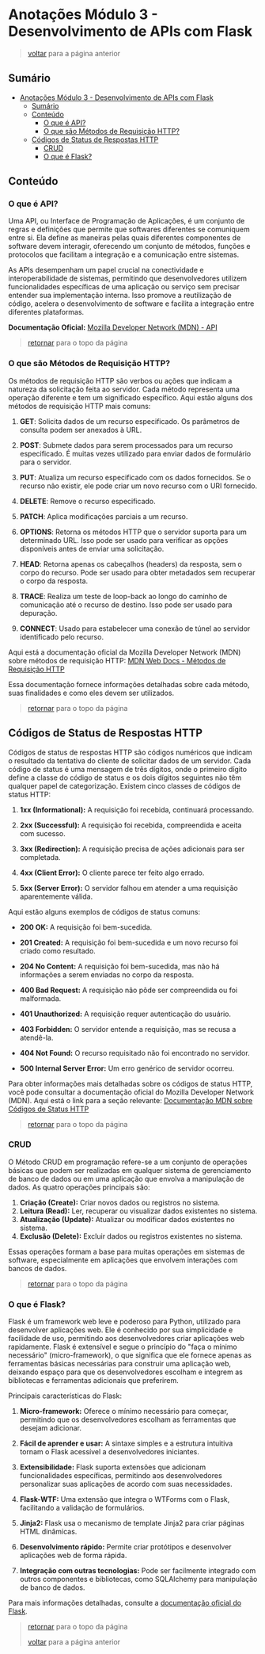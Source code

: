 # Anotações Módulo 3 - Desenvolvimento de APIs com Flask

> [voltar](../../README.md) para a página anterior

## Sumário

- [Anotações Módulo 3 - Desenvolvimento de APIs com Flask](#anotações-módulo-3---desenvolvimento-de-apis-com-flask)
  - [Sumário](#sumário)
  - [Conteúdo](#conteúdo)
    - [O que é API?](#o-que-é-api)
    - [O que são Métodos de Requisição HTTP?](#o-que-são-métodos-de-requisição-http)
  - [Códigos de Status de Respostas HTTP](#códigos-de-status-de-respostas-http)
    - [CRUD](#crud)
    - [O que é Flask?](#o-que-é-flask)

## Conteúdo

### O que é API?

Uma API, ou Interface de Programação de Aplicações, é um conjunto de regras e definições que permite que softwares diferentes se comuniquem entre si. Ela define as maneiras pelas quais diferentes componentes de software devem interagir, oferecendo um conjunto de métodos, funções e protocolos que facilitam a integração e a comunicação entre sistemas.

As APIs desempenham um papel crucial na conectividade e interoperabilidade de sistemas, permitindo que desenvolvedores utilizem funcionalidades específicas de uma aplicação ou serviço sem precisar entender sua implementação interna. Isso promove a reutilização de código, acelera o desenvolvimento de software e facilita a integração entre diferentes plataformas.

**Documentação Oficial:** [Mozilla Developer Network (MDN) - API](https://developer.mozilla.org/pt-BR/docs/Glossary/API)

> [retornar](#anotações-módulo-3---desenvolvimento-de-apis-com-flask) para o topo da página

### O que são Métodos de Requisição HTTP?

Os métodos de requisição HTTP são verbos ou ações que indicam a natureza da solicitação feita ao servidor. Cada método representa uma operação diferente e tem um significado específico. Aqui estão alguns dos métodos de requisição HTTP mais comuns:

1. **GET**: Solicita dados de um recurso especificado. Os parâmetros de consulta podem ser anexados à URL.

2. **POST**: Submete dados para serem processados para um recurso especificado. É muitas vezes utilizado para enviar dados de formulário para o servidor.

3. **PUT**: Atualiza um recurso especificado com os dados fornecidos. Se o recurso não existir, ele pode criar um novo recurso com o URI fornecido.

4. **DELETE**: Remove o recurso especificado.

5. **PATCH**: Aplica modificações parciais a um recurso.

6. **OPTIONS**: Retorna os métodos HTTP que o servidor suporta para um determinado URL. Isso pode ser usado para verificar as opções disponíveis antes de enviar uma solicitação.

7. **HEAD**: Retorna apenas os cabeçalhos (headers) da resposta, sem o corpo do recurso. Pode ser usado para obter metadados sem recuperar o corpo da resposta.

8. **TRACE**: Realiza um teste de loop-back ao longo do caminho de comunicação até o recurso de destino. Isso pode ser usado para depuração.

9. **CONNECT**: Usado para estabelecer uma conexão de túnel ao servidor identificado pelo recurso.

Aqui está a documentação oficial da Mozilla Developer Network (MDN) sobre métodos de requisição HTTP:
[MDN Web Docs - Métodos de Requisição HTTP](https://developer.mozilla.org/pt-BR/docs/Web/HTTP/Methods)

Essa documentação fornece informações detalhadas sobre cada método, suas finalidades e como eles devem ser utilizados.

> [retornar](#anotações-módulo-3---desenvolvimento-de-apis-com-flask) para o topo da página

## Códigos de Status de Respostas HTTP

Códigos de status de respostas HTTP são códigos numéricos que indicam o resultado da tentativa do cliente de solicitar dados de um servidor. Cada código de status é uma mensagem de três dígitos, onde o primeiro dígito define a classe do código de status e os dois dígitos seguintes não têm qualquer papel de categorização. Existem cinco classes de códigos de status HTTP:

1. **1xx (Informational):** A requisição foi recebida, continuará processando.

2. **2xx (Successful):** A requisição foi recebida, compreendida e aceita com sucesso.

3. **3xx (Redirection):** A requisição precisa de ações adicionais para ser completada.

4. **4xx (Client Error):** O cliente parece ter feito algo errado.

5. **5xx (Server Error):** O servidor falhou em atender a uma requisição aparentemente válida.

Aqui estão alguns exemplos de códigos de status comuns:

- **200 OK:** A requisição foi bem-sucedida.

- **201 Created:** A requisição foi bem-sucedida e um novo recurso foi criado como resultado.

- **204 No Content:** A requisição foi bem-sucedida, mas não há informações a serem enviadas no corpo da resposta.

- **400 Bad Request:** A requisição não pôde ser compreendida ou foi malformada.

- **401 Unauthorized:** A requisição requer autenticação do usuário.

- **403 Forbidden:** O servidor entende a requisição, mas se recusa a atendê-la.

- **404 Not Found:** O recurso requisitado não foi encontrado no servidor.

- **500 Internal Server Error:** Um erro genérico de servidor ocorreu.

Para obter informações mais detalhadas sobre os códigos de status HTTP, você pode consultar a documentação oficial do Mozilla Developer Network (MDN). Aqui está o link para a seção relevante: [Documentação MDN sobre Códigos de Status HTTP](https://developer.mozilla.org/pt-BR/docs/Web/HTTP/Status)

> [retornar](#anotações-módulo-3---desenvolvimento-de-apis-com-flask) para o topo da página

### CRUD

O Método CRUD em programação refere-se a um conjunto de operações básicas que podem ser realizadas em qualquer sistema de gerenciamento de banco de dados ou em uma aplicação que envolva a manipulação de dados. As quatro operações principais são:

1. **Criação (Create):** Criar novos dados ou registros no sistema.
2. **Leitura (Read):** Ler, recuperar ou visualizar dados existentes no sistema.
3. **Atualização (Update):** Atualizar ou modificar dados existentes no sistema.
4. **Exclusão (Delete):** Excluir dados ou registros existentes no sistema.

Essas operações formam a base para muitas operações em sistemas de software, especialmente em aplicações que envolvem interações com bancos de dados.

> [retornar](#anotações-módulo-3---desenvolvimento-de-apis-com-flask) para o topo da página

### O que é Flask?

Flask é um framework web leve e poderoso para Python, utilizado para desenvolver aplicações web. Ele é conhecido por sua simplicidade e facilidade de uso, permitindo aos desenvolvedores criar aplicações web rapidamente. Flask é extensível e segue o princípio do "faça o mínimo necessário" (micro-framework), o que significa que ele fornece apenas as ferramentas básicas necessárias para construir uma aplicação web, deixando espaço para que os desenvolvedores escolham e integrem as bibliotecas e ferramentas adicionais que preferirem.

Principais características do Flask:

1. **Micro-framework:** Oferece o mínimo necessário para começar, permitindo que os desenvolvedores escolham as ferramentas que desejam adicionar.

2. **Fácil de aprender e usar:** A sintaxe simples e a estrutura intuitiva tornam o Flask acessível a desenvolvedores iniciantes.

3. **Extensibilidade:** Flask suporta extensões que adicionam funcionalidades específicas, permitindo aos desenvolvedores personalizar suas aplicações de acordo com suas necessidades.

4. **Flask-WTF:** Uma extensão que integra o WTForms com o Flask, facilitando a validação de formulários.

5. **Jinja2:** Flask usa o mecanismo de template Jinja2 para criar páginas HTML dinâmicas.

6. **Desenvolvimento rápido:** Permite criar protótipos e desenvolver aplicações web de forma rápida.

7. **Integração com outras tecnologias:** Pode ser facilmente integrado com outros componentes e bibliotecas, como SQLAlchemy para manipulação de banco de dados.

Para mais informações detalhadas, consulte a [documentação oficial do Flask](https://flask.palletsprojects.com/).

> [retornar](#anotações-módulo-3---desenvolvimento-de-apis-com-flask) para o topo da página
>
> [voltar](../../README.md) para a página anterior
